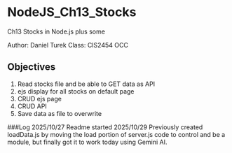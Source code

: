 # NodeJS_Ch13_Stocks
Ch13 Stocks in Node.js plus some

Author: Daniel Turek
Class: CIS2454 OCC

## Objectives
1. Read stocks file and be able to GET data as API
2. ejs display for all stocks on default page
3. CRUD ejs page
4. CRUD API
5. Save data as file to overwrite

###Log
2025/10/27  Readme started
2025/10/29  Previously created loadData.js by moving the load portion of server.js code to control and be a module, but finally got it to work today using Gemini AI.